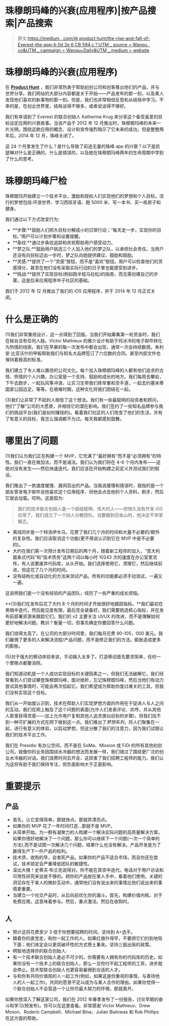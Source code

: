 # 珠穆朗玛峰的兴衰(应用程序)|按产品搜索|产品搜索

> 原文:[https://medium . com/@ product hunt/the-rise-and-fall-of-Everest-the-app-b 0d 2e 6 CB 594 c？UTM _ source = Wanqu . co&UTM _ campaign = Wanqu+Daily&UTM _ medium = website](https://medium.com/@producthunt/the-rise-and-fall-of-everest-the-app-b0d2e6cb594c?utm_source=wanqu.co&utm_campaign=Wanqu+Daily&utm_medium=website)

# 珠穆朗玛峰的兴衰(应用程序)



在 [**Product Hunt**](https://www.producthunt.com/) ，我们非常热衷于帮助初创公司和创客推出他们的产品，并与世界分享。我们网站的大部分内容都是关于开始——产品发布的那一刻，以及某人发现他们喜欢的新事物的那一刻。但是，我们也非常相信反思和从结局中学习。不幸的是，在创业世界里，结局谈得不够多，或者说谈得不够好。



我们有幸请到了 Everest 的联合创始人 Katherine Krug 来分享这个备受喜爱的目标设定应用的兴衰故事。当该产品于 2012 年 12 月推出时，珠穆朗玛峰的未来一片光明。围绕这款应用的概念、设计和宣传强烈暗示了它未来的成功。但是整整两年后，2014 年 12 月，珠峰关闭了。

这 24 个月里发生了什么？是什么导致了前途无量的珠峰 app 的兴衰？以下是凯瑟琳对什么是正确的，什么是错误的，以及她在珠穆朗玛峰两年的生命周期中学到了什么的思考。



# 珠穆朗玛峰尸检

珠穆朗玛开始建立一个技术平台，激励和授权人们实现他们的梦想和个人目标。流行的梦想包括:环游世界、学习西班牙语、跑 5000 米、写一本书、买一栋房子和健身。

我们通过以下方式改变行为:

*   **步骤:**鼓励人们把大目标分解成小的日常行动；“每天走一步，实现你的目标。”用户可以计划步骤和设置提醒。
*   **条纹:**通过步条纹追踪和庆祝帮助用户感受动力。
*   **梦之队:**鼓励用户挑选三个人加入他们的梦之队，以承担社会责任。当用户还没有向目标迈出一步时，梦之队向她提供建议、鼓励和鼓励。
*   **灵感:**提供了一个“灵感”按钮，而不是“喜欢”按钮。用户可以检查他们的灵感得分，甚至在他们没有采取实际行动的日子里也能感受到进步。
*   **挑战:**提供了实现目标(例如跑半程马拉松)的指南，而无需创建自己的步骤。这是后来应用程序中子社区的基础。

我们于 2012 年 12 月推出了我们的 iOS 应用程序，并于 2014 年 12 月正式关闭。

# 什么是正确的



(1)我们非常重视设计，这一点得到了回报。当我们开始筹集第一轮资金时，我们在硅谷没有任何人脉。Victor Mathieux 的推介设计有助于将冰冷的电子邮件转化为热情的线索。我们在苹果的每一次发布中都会出现，通常一次会持续数周。朱利安·比亚沃什的甲板帮助我们与知名大品牌签订了六位数的合同。甚至内部文件也保持着极高的标准。

我们建立了令人难以置信的公司文化。每个加入珠穆朗玛峰的人都有他们追求的古怪、热情的个人兴趣，办公室是一个支持、鼓励和成长的地方。我们每周去攀岩，下午去跑步，一起玩风筝冲浪，让实习生带我们练举重和空手道，一起去约塞米蒂国家公园远足，等等。在艰难时期，这种文化将我们团结在一起。

(3)我们让非常了不起的人相信了这个想法。我们有一些最聪明的投资者和顾问，他们“了解”公司的大愿景，并相信它的潜在影响。我们签约了一些知名品牌参与我们的挑战平台(我们是如何赚钱的)。看着我们社区的人们改变了他们的生活，并有了有意义的目标，我怎么强调都不为过。每天我都感到鼓舞。

# 哪里出了问题



(1)我们认为我们正在构建一个 MVP，它充满了“最好拥有”而不是“必须拥有”的特性。我们一直在做加法，而不是减法。我们认为我们将在 4-6 个月内发布——这绝对没有发生——然后快速迭代。我们应该在开始构建之前定义并测试我们的假设。

我们推出了一款速度缓慢、漏洞百出的产品。当我说缓慢和错误时，我指的是一个朋友曾发电子邮件说他喜欢这个应用程序，但他会点击他的个人资料，刷牙，然后它就会加载。哎哟。这是因为:

> 我们的技术联合创始人是一个超级聪明、伟大的人——但很久没有开发 iOS 应用了。我们成立了一个四人分散团队，当要搬到旧金山时，他决定不举家搬迁。

*   离线同步是一个特洛伊木马，花费了我们几个月的时间和大量不必要的/额外的复杂性。我们应该取消这个功能(更不用说认识到它在 MVP 中是不必要的)。
*   大约在我们第一次预计发布日期后的两个月，随着新工程师的加入，“意大利面条式代码”和“技术债务”这两个词以每小时 10243 次的速度在办公室里流传。有人说要废弃代码库，从头开始。我们选择使用它，清理它，然后继续前进，但这花了几个月的时间。
*   没有结构化或自动化的方法来测试产品。所有的功能都必须手动测试，一遍又一遍。

这说明我们是一个没有经验的产品团队，经历了一些严重的成长烦恼。

**(3)我们在发布后花了大约 8 个月的时间才开始很好地跟踪指标。**我们最初在黑暗中迭代，然后能见度有限，最后完全装备好。我们需要挑选核心指标，并在发布前部署资源来跟踪它们。我们的 v2 主要关注 UI/UX 的改进，而不是理解如何更好地解决问题。教训？衡量一切，但事先确定你要回答什么问题。

我们烧得太高了。在公司的大部分时间里，我们每月花费 90-105，000 美元。我们雇佣了更多的人来解决流程/产品问题，而不是修正我们的方法。膨胀造成更多的膨胀。

(5)对于强大的移动体验来说，手动输入太多了。打造移动首先要求简单，任何一个摩擦点都要消除。

我们知道动机是一个人成功实现目标的关键因素之一，但我们无法破解它。我们经常看到人们尝试攀登珠穆朗玛峰，面对挫折，忘记珠穆朗玛峰，然后当他们有动力尝试其他事情时，可能会再次拾起它。我们希望成为帮助你度过难关的工具，但我们没有实现这个目标。

我们从一开始就认识到，技术在帮助人们实现梦想方面的作用在于促进人与人之间的互动。我们在网上触及了这个问题的表面(允许人们发表评论、欢呼，并从其他人那里获得灵感——加上允许用户复制其他人追求类似目标的步骤)，但我们找不到一种可扩展的方式在网下做到这一点。我们推出了*梦想系列*，将人们聚集在一起，进行有意义的体验，以启动梦想，但这分散了我们的注意力，因为我们试图让我们的技术平台工作。

我们在 Presidio 有办公空间，而不是在 SoMa、Mission 或 FiDi 的所有其他初创公司。就像你的业务因围绕水冷器的想法而发展一样，我们错过了围绕更广泛的创业水冷器的对话。我们浪费时间去开会，这损害了我们招聘工程师的能力。我们认为这将有助于我们保持专注，但负面影响大于正面影响。

# 重要提示



## 产品

*   首先，让它变得简单。那就快点。那就弄漂亮点。
*   如果你的 MVP 花了一年时间打造…那就不是 MVP。
*   从简单开始。为一群有凝聚力的人构建一个解决实际问题的高质量解决方案。如果你很好地解决了一个问题，那么你可以继续下一个问题(一次一个简单的方法),而不是试图一次解决几个问题，结果什么也没有解决。产品开发是为了赢得生产下一件产品的权利。
*   技术债，收购的早，会害死产品。如果你的产品不适合市场，而且你还在尝试，技术锁定会严重降低团队的敏捷性。
*   滚出大楼！史蒂夫·布兰克说得对。你不能在真空中迭代。电话对于用户访谈和可用性研究来说是不够的。把你的产品放在某人手中，看着他们使用。关键的洞见存在于某人的微妙互动中，通常他们没有说出来的事情比他们说出来的事情更重要。
*   当建立一个社交产品时，从后向前优化你的漏斗。首先，构建价值内核。对于免费应用，这意味着参与。然后，重点激活。然后在收购时。

## 人

*   预计这将花费至少 3 倍于你想要招聘的时间。坚持到 A+选手。
*   跟着你的直觉走，和你一起工作的人。如果红旗升得早，不要把它们扫到地毯下面；他们肯定会以更具破坏性的方式卷土重来。坚持三振出局的政策。
*   明智地选择你的联合创始人:
*   有一个技术联合创始人是必不可少的。你需要有人拥有你的代码库的历史。如果你没有一个技术上的联合创始人，那么一旦你付不起工程师的工资，进步就会停止。技术型联合创始人也更容易雇佣到合适的人才。
*   与和你有共同价值观的人一起工作(例如，如果这是你重视的事情，与善待他人的人一起工作)。共同的愿景不足以成为与某人合作的理由。如果你觉得一个联合创始人不会营造一个让你尽最大努力的环境，那就离开。

如果你想深入了解这家公司，我们在 2012 年春季发布了一份报告，讨论早期的奋斗和学习(预发布)。你可以在这里查看。非常感谢 Victor Mathieux、Drew Moxon、Roderic Campbell、Michael Bina、Julian Bialowas 和 Rob Phillips 在这方面的帮助。











